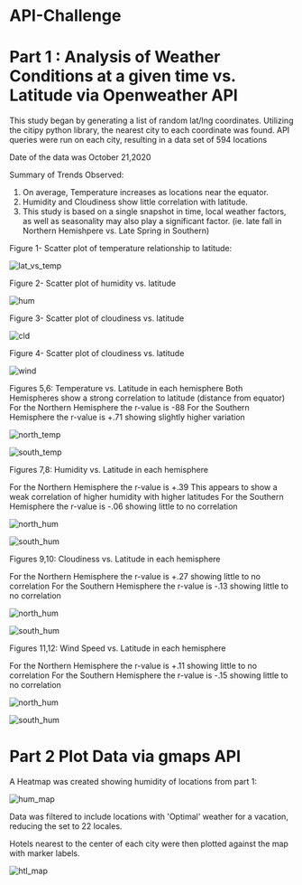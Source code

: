 # API-Challenge
# Part 1 : Analysis of Weather Conditions at a given time vs. Latitude via Openweather API

This study began by generating a list of random lat/lng coordinates.
Utilizing the citipy python library, the nearest city to each coordinate was found.
API queries were run on each city, resulting in a data set of 594 locations
    
Date of the data was October 21,2020

Summary of Trends Observed:
1) On average, Temperature increases as locations near the equator.
2) Humidity and Cloudiness show little correlation with latitude.
3) This study is based on a single snapshot in time, local weather factors, as well as seasonality may also play a significant factor. (ie. late fall in Northern Hemishpere vs. Late Spring in Southern)

Figure 1- Scatter plot of temperature relationship to latitude:

![lat_vs_temp](https://github.com/ajhibshman/API-Challenge/blob/main/WeatherPy/images/lat_vs_temp.png)

Figure 2- Scatter plot of humidity vs. latitude

![hum](https://github.com/ajhibshman/API-Challenge/blob/main/WeatherPy/images/lat_vs_hum.png)

Figure 3- Scatter plot of cloudiness vs. latitude

![cld](https://github.com/ajhibshman/API-Challenge/blob/main/WeatherPy/images/lat_vs_cld.png)

Figure 4- Scatter plot of cloudiness vs. latitude

![wind](https://github.com/ajhibshman/API-Challenge/blob/main/WeatherPy/images/lat_vs_wind.png)

Figures 5,6:  Temperature vs. Latitude in each hemisphere
Both Hemispheres show a strong correlation to latitude (distance from equator)
For the Northern Hemisphere the r-value is -88
For the Southern Hemisphere the r-value is +.71 showing slightly higher variation


![north_temp](https://github.com/ajhibshman/API-Challenge/blob/main/WeatherPy/images/north_lat_temp.png)

![south_temp](https://github.com/ajhibshman/API-Challenge/blob/main/WeatherPy/images/south_lat_temp.png)

Figures 7,8:  Humidity vs. Latitude in each hemisphere

For the Northern Hemisphere the r-value is +.39 This appears to show a weak correlation of higher humidity with higher latitudes
For the Southern Hemisphere the r-value is -.06 showing little to no correlation


![north_hum](https://github.com/ajhibshman/API-Challenge/blob/main/WeatherPy/images/north_lat_hum.png)

![south_hum](https://github.com/ajhibshman/API-Challenge/blob/main/WeatherPy/images/south_lat_hum.png)

Figures 9,10:  Cloudiness vs. Latitude in each hemisphere

For the Northern Hemisphere the r-value is +.27 showing little to no correlation
For the Southern Hemisphere the r-value is -.13 showing little to no correlation


![north_hum](https://github.com/ajhibshman/API-Challenge/blob/main/WeatherPy/images/north_lat_cloud.png)

![south_hum](https://github.com/ajhibshman/API-Challenge/blob/main/WeatherPy/images/south_lat_cloud.png)

Figures 11,12:  Wind Speed vs. Latitude in each hemisphere

For the Northern Hemisphere the r-value is +.11 showing little to no correlation
For the Southern Hemisphere the r-value is -.15 showing little to no correlation


![north_hum](https://github.com/ajhibshman/API-Challenge/blob/main/WeatherPy/images/north_lat_wind.png)

![south_hum](https://github.com/ajhibshman/API-Challenge/blob/main/WeatherPy/images/south_lat_wind.png)


# Part 2 Plot Data via gmaps API



A Heatmap was created showing humidity of locations from part 1:

![hum_map](https://github.com/ajhibshman/API-Challenge/blob/main/VacationPy/images/humidity.png)

Data was filtered to include locations with 'Optimal' weather for a vacation, reducing the set to 22 locales.

Hotels nearest to the center of each city were then plotted against the map with marker labels.

![htl_map](https://github.com/ajhibshman/API-Challenge/blob/main/VacationPy/images/hotels.PNG)


               



